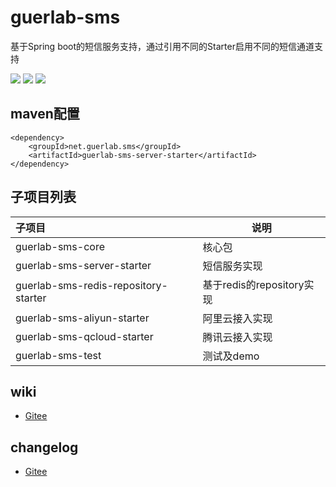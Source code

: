 # guerlab-sms

基于Spring boot的短信服务支持，通过引用不同的Starter启用不同的短信通道支持

![](https://img.shields.io/maven-central/v/net.guerlab.sms/guerlab-sms-server-starter.svg)
![](https://travis-ci.org/guerlab-net-sms/guerlab-sms-core.svg?branch=master)
![](https://img.shields.io/badge/LICENSE-LGPL--3.0-brightgreen.svg)

## maven配置

```
<dependency>
	<groupId>net.guerlab.sms</groupId>
	<artifactId>guerlab-sms-server-starter</artifactId>
</dependency>
```

## 子项目列表

|子项目|说明|
|:--|--|
|guerlab-sms-core|核心包|
|guerlab-sms-server-starter|短信服务实现|
|guerlab-sms-redis-repository-starter|基于redis的repository实现|
|guerlab-sms-aliyun-starter|阿里云接入实现|
|guerlab-sms-qcloud-starter|腾讯云接入实现|
|guerlab-sms-test|测试及demo|

## wiki

- [Gitee](https://gitee.com/guerlab_net/guerlab-sms/wikis/pages)

## changelog

- [Gitee](https://gitee.com/guerlab_net/guerlab-sms/wikis/pages)